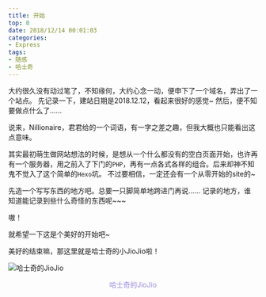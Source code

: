 ```yaml
---
title: 开始
top: 0
date: 2018/12/14 00:01:03
categories:
- Express
tags:
- 随感
- 哈士奇
---
```


大约很久没有动过笔了，不知缘何，大约心念一动，便申下了一个域名，弄出了一个站点。
先记录一下，建站日期是2018.12.12，看起来很好的感觉~
然后，便不知要做点什么了……
<!-- more --> 

说来，Nillionaire，君君给的一个词语，有一字之差之趣，但我大概也只能看出这点意味。

其实最初萌生做网站想法的时候，是想从一个什么都没有的空白页面开始，也许再有一个服务器，用之前入了下门的`PHP`，再有一点各式各样的组合。后来却神不知鬼不觉入了这个简单的`Hexo`坑。
不过要相信，一定还会有一个从零开始的site的~

先造一个写写东西的地方吧。总要一只脚简单地跨进门再说……
记录的地方，谁知道能记录到些什么奇怪的东西呢~~~

嗷！

就希望一下这是个美好的开始吧~

美好的结束嘛，那这里就是哈士奇的小JioJio啦！

![哈士奇的JioJio](/pic/20181214-开始-1.jpeg)
<center><font color="#9988DD">哈士奇的JioJio</font></center>